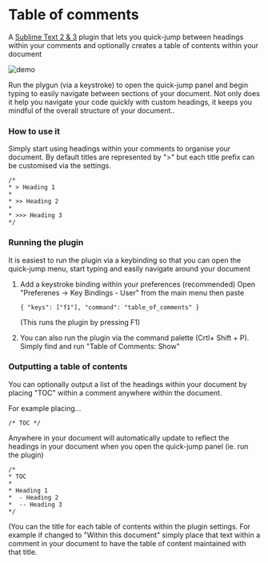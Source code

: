# Table of comments

A [Sublime Text 2 & 3](http://www.sublimetext.com) plugin that lets you quick-jump between headings within your comments and optionally creates a table of contents within your document

![demo](http://imgur.com/uIhsQ8A.gif)

Run the plygun (via a keystroke) to open the quick-jump panel and begin typing to easily navigate between  sections of your document. Not only does it help you navigate your code quickly with custom headings, it keeps you mindful of the overall structure of your document..

### How to use it

Simply start using headings within your comments to organise your document.
By default titles are represented by ">" but each title prefix can be customised via the settings.

```
/*
* > Heading 1
*
* >> Heading 2
*
* >>> Heading 3
*/
```

### Running the plugin

It is easiest to run the plugin via a keybinding so that you can open the quick-jump menu, start typing and easily navigate around your document

1. Add a keystroke binding within your preferences (recommended)
   Open "Preferenes -> Key Bindings - User" from the main menu then paste

   ```{ "keys": ["f1"], "command": "table_of_comments" }```
   
   (This runs the plugin by pressing F1)
   
2. You can also run the plugin via the command palette (Crtl+ Shift + P). Simply find and run "Table of Comments: Show"


### Outputting a table of contents

You can optionally output a list of the headings within your document by placing "TOC" within a comment anywhere within the document.

For example placing...

```/* TOC */```

Anywhere in your document will automatically update to reflect the headings in your document when you open the quick-jump panel (ie. run the plugin)

```
/*
* TOC
*
* Heading 1
*  - Heading 2
*  -- Heading 3
*/
```

(You can the title for each table of contents within the plugin settings.  For example if changed to "Within this document" simply place that text within a comment in your document to have the table of content maintained with that title.
